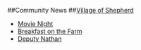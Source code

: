 ##Community News
##[Village of Shepherd](vos.md)
* [Movie Night](2016-08-03-Movie-Night-featuring-“Footloose”-to-be-held-August-10.docx.md)
* [Breakfast on the Farm](2016-08-04-Breakfast-on-the-Farm-event-to-be-held-August-27.docx.md)
* [Deputy Nathan](2016-08-04-Deputy-Nathan.md)

